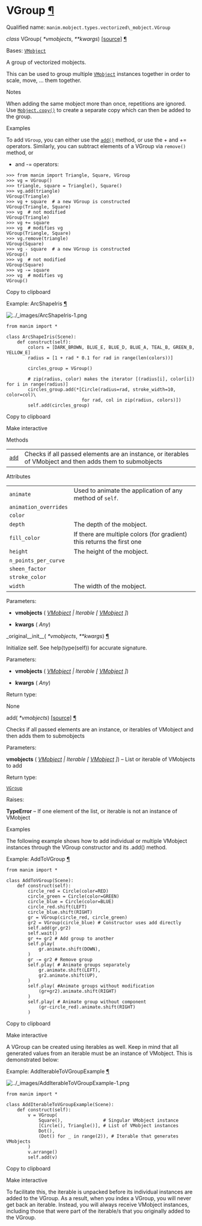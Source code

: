 # VGroup [¶](https://docs.manim.community/en/stable/reference/manim.mobject.types.vectorized_mobject.VGroup.html\#vgroup "Link to this heading")

Qualified name: `manim.mobject.types.vectorized\_mobject.VGroup`

_class_ VGroup( _\*vmobjects_, _\*\*kwargs_) [\[source\]](https://docs.manim.community/en/stable/_modules/manim/mobject/types/vectorized_mobject.html#VGroup) [¶](https://docs.manim.community/en/stable/reference/manim.mobject.types.vectorized_mobject.VGroup.html#manim.mobject.types.vectorized_mobject.VGroup "Link to this definition")

Bases: [`VMobject`](https://docs.manim.community/en/stable/reference/manim.mobject.types.vectorized_mobject.VMobject.html#manim.mobject.types.vectorized_mobject.VMobject "manim.mobject.types.vectorized_mobject.VMobject")

A group of vectorized mobjects.

This can be used to group multiple [`VMobject`](https://docs.manim.community/en/stable/reference/manim.mobject.types.vectorized_mobject.VMobject.html#manim.mobject.types.vectorized_mobject.VMobject "manim.mobject.types.vectorized_mobject.VMobject") instances together
in order to scale, move, … them together.

Notes

When adding the same mobject more than once, repetitions are ignored.
Use [`Mobject.copy()`](https://docs.manim.community/en/stable/reference/manim.mobject.mobject.Mobject.html#manim.mobject.mobject.Mobject.copy "manim.mobject.mobject.Mobject.copy") to create a separate copy which can then
be added to the group.

Examples

To add `VGroup`, you can either use the
[`add()`](https://docs.manim.community/en/stable/reference/manim.mobject.types.vectorized_mobject.VGroup.html#manim.mobject.types.vectorized_mobject.VGroup.add "manim.mobject.types.vectorized_mobject.VGroup.add") method, or use the + and += operators. Similarly, you
can subtract elements of a VGroup via `remove()` method, or
- and -= operators:

```
>>> from manim import Triangle, Square, VGroup
>>> vg = VGroup()
>>> triangle, square = Triangle(), Square()
>>> vg.add(triangle)
VGroup(Triangle)
>>> vg + square  # a new VGroup is constructed
VGroup(Triangle, Square)
>>> vg  # not modified
VGroup(Triangle)
>>> vg += square
>>> vg  # modifies vg
VGroup(Triangle, Square)
>>> vg.remove(triangle)
VGroup(Square)
>>> vg - square  # a new VGroup is constructed
VGroup()
>>> vg  # not modified
VGroup(Square)
>>> vg -= square
>>> vg  # modifies vg
VGroup()

```

Copy to clipboard

Example: ArcShapeIris [¶](https://docs.manim.community/en/stable/reference/manim.mobject.types.vectorized_mobject.VGroup.html#arcshapeiris)

![../_images/ArcShapeIris-1.png](https://docs.manim.community/en/stable/_images/ArcShapeIris-1.png)

```
from manim import *

class ArcShapeIris(Scene):
    def construct(self):
        colors = [DARK_BROWN, BLUE_E, BLUE_D, BLUE_A, TEAL_B, GREEN_B, YELLOW_E]
        radius = [1 + rad * 0.1 for rad in range(len(colors))]

        circles_group = VGroup()

        # zip(radius, color) makes the iterator [(radius[i], color[i]) for i in range(radius)]
        circles_group.add(*[Circle(radius=rad, stroke_width=10, color=col)\
                            for rad, col in zip(radius, colors)])
        self.add(circles_group)

```

Copy to clipboard

Make interactive

Methods

|     |     |
| --- | --- |
| [`add`](https://docs.manim.community/en/stable/reference/manim.mobject.types.vectorized_mobject.VGroup.html#manim.mobject.types.vectorized_mobject.VGroup.add "manim.mobject.types.vectorized_mobject.VGroup.add") | Checks if all passed elements are an instance, or iterables of VMobject and then adds them to submobjects |

Attributes

|     |     |
| --- | --- |
| `animate` | Used to animate the application of any method of `self`. |
| `animation_overrides` |  |
| `color` |  |
| `depth` | The depth of the mobject. |
| `fill_color` | If there are multiple colors (for gradient) this returns the first one |
| `height` | The height of the mobject. |
| `n_points_per_curve` |  |
| `sheen_factor` |  |
| `stroke_color` |  |
| `width` | The width of the mobject. |

Parameters:

- **vmobjects** ( [_VMobject_](https://docs.manim.community/en/stable/reference/manim.mobject.types.vectorized_mobject.VMobject.html#manim.mobject.types.vectorized_mobject.VMobject "manim.mobject.types.vectorized_mobject.VMobject") _\|_ _Iterable_ _\[_ [_VMobject_](https://docs.manim.community/en/stable/reference/manim.mobject.types.vectorized_mobject.VMobject.html#manim.mobject.types.vectorized_mobject.VMobject "manim.mobject.types.vectorized_mobject.VMobject") _\]_)

- **kwargs** ( _Any_)


\_original\_\_init\_\_( _\*vmobjects_, _\*\*kwargs_) [¶](https://docs.manim.community/en/stable/reference/manim.mobject.types.vectorized_mobject.VGroup.html#manim.mobject.types.vectorized_mobject.VGroup._original__init__ "Link to this definition")

Initialize self. See help(type(self)) for accurate signature.

Parameters:

- **vmobjects** ( [_VMobject_](https://docs.manim.community/en/stable/reference/manim.mobject.types.vectorized_mobject.VMobject.html#manim.mobject.types.vectorized_mobject.VMobject "manim.mobject.types.vectorized_mobject.VMobject") _\|_ _Iterable_ _\[_ [_VMobject_](https://docs.manim.community/en/stable/reference/manim.mobject.types.vectorized_mobject.VMobject.html#manim.mobject.types.vectorized_mobject.VMobject "manim.mobject.types.vectorized_mobject.VMobject") _\]_)

- **kwargs** ( _Any_)


Return type:

None

add( _\*vmobjects_) [\[source\]](https://docs.manim.community/en/stable/_modules/manim/mobject/types/vectorized_mobject.html#VGroup.add) [¶](https://docs.manim.community/en/stable/reference/manim.mobject.types.vectorized_mobject.VGroup.html#manim.mobject.types.vectorized_mobject.VGroup.add "Link to this definition")

Checks if all passed elements are an instance, or iterables of VMobject and then adds them to submobjects

Parameters:

**vmobjects** ( [_VMobject_](https://docs.manim.community/en/stable/reference/manim.mobject.types.vectorized_mobject.VMobject.html#manim.mobject.types.vectorized_mobject.VMobject "manim.mobject.types.vectorized_mobject.VMobject") _\|_ _Iterable_ _\[_ [_VMobject_](https://docs.manim.community/en/stable/reference/manim.mobject.types.vectorized_mobject.VMobject.html#manim.mobject.types.vectorized_mobject.VMobject "manim.mobject.types.vectorized_mobject.VMobject") _\]_) – List or iterable of VMobjects to add

Return type:

[`VGroup`](https://docs.manim.community/en/stable/reference/manim.mobject.types.vectorized_mobject.VGroup.html#manim.mobject.types.vectorized_mobject.VGroup "manim.mobject.types.vectorized_mobject.VGroup")

Raises:

**TypeError** – If one element of the list, or iterable is not an instance of VMobject

Examples

The following example shows how to add individual or multiple VMobject instances through the VGroup
constructor and its .add() method.

Example: AddToVGroup [¶](https://docs.manim.community/en/stable/reference/manim.mobject.types.vectorized_mobject.VGroup.html#addtovgroup)

```
from manim import *

class AddToVGroup(Scene):
    def construct(self):
        circle_red = Circle(color=RED)
        circle_green = Circle(color=GREEN)
        circle_blue = Circle(color=BLUE)
        circle_red.shift(LEFT)
        circle_blue.shift(RIGHT)
        gr = VGroup(circle_red, circle_green)
        gr2 = VGroup(circle_blue) # Constructor uses add directly
        self.add(gr,gr2)
        self.wait()
        gr += gr2 # Add group to another
        self.play(
            gr.animate.shift(DOWN),
        )
        gr -= gr2 # Remove group
        self.play( # Animate groups separately
            gr.animate.shift(LEFT),
            gr2.animate.shift(UP),
        )
        self.play( #Animate groups without modification
            (gr+gr2).animate.shift(RIGHT)
        )
        self.play( # Animate group without component
            (gr-circle_red).animate.shift(RIGHT)
        )

```

Copy to clipboard

Make interactive

A VGroup can be created using iterables as well. Keep in mind that all generated values from an
iterable must be an instance of VMobject. This is demonstrated below:

Example: AddIterableToVGroupExample [¶](https://docs.manim.community/en/stable/reference/manim.mobject.types.vectorized_mobject.VGroup.html#additerabletovgroupexample)

![../_images/AddIterableToVGroupExample-1.png](https://docs.manim.community/en/stable/_images/AddIterableToVGroupExample-1.png)

```
from manim import *

class AddIterableToVGroupExample(Scene):
    def construct(self):
        v = VGroup(
            Square(),               # Singular VMobject instance
            [Circle(), Triangle()], # List of VMobject instances
            Dot(),
            (Dot() for _ in range(2)), # Iterable that generates VMobjects
        )
        v.arrange()
        self.add(v)

```

Copy to clipboard

Make interactive

To facilitate this, the iterable is unpacked before its individual instances are added to the VGroup.
As a result, when you index a VGroup, you will never get back an iterable.
Instead, you will always receive VMobject instances, including those
that were part of the iterable/s that you originally added to the VGroup.